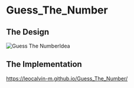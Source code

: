 # Guess_The_Number

## The Design
![Guess The NumberIdea](https://github.com/leocalvin-m/Guess_The_Number/assets/65885392/7a16d6aa-d735-490d-a8b5-835fb47f546d)

## The Implementation

https://leocalvin-m.github.io/Guess_The_Number/
